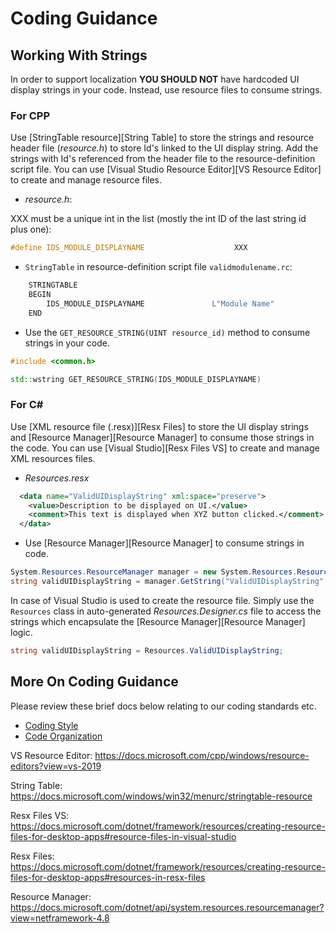 # Coding Guidance

## Working With Strings

In order to support localization **YOU SHOULD NOT** have hardcoded UI display strings in your code. Instead, use resource files to consume strings.

### For CPP

Use [StringTable resource][String Table] to store the strings and resource header file (_resource.h_) to store Id's linked to the UI display string. Add the strings with Id's referenced from the header file to the resource-definition script file. You can use [Visual Studio Resource Editor][VS Resource Editor] to create and manage resource files.

- _resource.h_:

XXX must be a unique int in the list (mostly the int ID of the last string id plus one):

```cpp
#define IDS_MODULE_DISPLAYNAME                    XXX
```

- `StringTable` in resource-definition script file `validmodulename.rc`:

```cpp
    STRINGTABLE
    BEGIN
        IDS_MODULE_DISPLAYNAME               L"Module Name"
    END
```

- Use the `GET_RESOURCE_STRING(UINT resource_id)` method to consume strings in your code.

```cpp
#include <common.h>

std::wstring GET_RESOURCE_STRING(IDS_MODULE_DISPLAYNAME)
```

### For C\#

Use [XML resource file (.resx)][Resx Files] to store the UI display strings and [Resource Manager][Resource Manager] to consume those strings in the code. You can use [Visual Studio][Resx Files VS] to create and manage XML resources files.

- _Resources.resx_

```xml
  <data name="ValidUIDisplayString" xml:space="preserve">
    <value>Description to be displayed on UI.</value>
    <comment>This text is displayed when XYZ button clicked.</comment>
  </data>
```

- Use [Resource Manager][Resource Manager] to consume strings in code.

```csharp
System.Resources.ResourceManager manager = new System.Resources.ResourceManager(baseName, assembly);
string validUIDisplayString = manager.GetString("ValidUIDisplayString", resourceCulture);
```

In case of Visual Studio is used to create the resource file. Simply use the `Resources` class in auto-generated _Resources.Designer.cs_ file to access the strings which encapsulate the [Resource Manager][Resource Manager] logic.

```csharp
string validUIDisplayString = Resources.ValidUIDisplayString;
```

## More On Coding Guidance

Please review these brief docs below relating to our coding standards etc.

- [Coding Style](./style.md)
- [Code Organization](./readme.md)

VS Resource Editor: <https://docs.microsoft.com/cpp/windows/resource-editors?view=vs-2019>

String Table: <https://docs.microsoft.com/windows/win32/menurc/stringtable-resource>

Resx Files VS: <https://docs.microsoft.com/dotnet/framework/resources/creating-resource-files-for-desktop-apps#resource-files-in-visual-studio>

Resx Files: <https://docs.microsoft.com/dotnet/framework/resources/creating-resource-files-for-desktop-apps#resources-in-resx-files>

Resource Manager: <https://docs.microsoft.com/dotnet/api/system.resources.resourcemanager?view=netframework-4.8>
